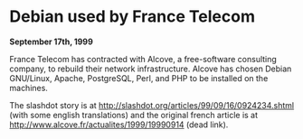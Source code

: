 
Debian used by France Telecom
=============================


**September 17th, 1999**


France Telecom has contracted with Alcove, a free-software consulting
company, to rebuild their network infrastructure. Alcove has chosen Debian
GNU/Linux, Apache, PostgreSQL, Perl, and PHP to be installed on the
machines.



The slashdot story is at <http://slashdot.org/articles/99/09/16/0924234.shtml> (with some english translations) and the original french article is at
http://www.alcove.fr/actualites/1999/19990914 (dead link).




